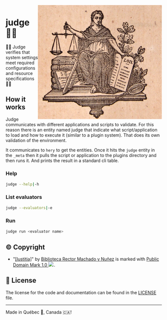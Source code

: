<img src=".assets/judge.jpg" alt="Justice image" style="width: 400px;" align="right">

# judge 🧑‍⚖️
🧑‍⚖️ Judge verifies that system settings meet required configurations and resource specifications 🧑‍⚖️

## How it works
Judge communicates with different applications and scripts to validate. For this reason there is an entity named judge
that indicate what script/application to load and how to execute it (similar to a plugin system). That does its own
validation of the environment.

It communicates to `hery` to get the entities. Once it hits the `judge` entity in the `_meta` then it pulls the script
or application to the plugins directory and then runs it. And prints the result in a standard cli table.

### Help
```bash
judge --help|-h
```

### List evaluators
```bash
judge --evaluators|-e
```

### Run
```bash
judge run <evaluator name>
```

## ©️ Copyright
- "<a rel="noopener noreferrer" href="https://www.flickr.com/photos/37667416@N04/3680735931">[Iustitia]</a>" by <a rel="noopener noreferrer" href="https://www.flickr.com/photos/37667416@N04">Biblioteca Rector Machado y Nuñez</a> is marked with <a rel="noopener noreferrer" href="https://creativecommons.org/publicdomain/mark/1.0/?ref=openverse">Public Domain Mark 1.0 <img src="https://mirrors.creativecommons.org/presskit/icons/pd.svg" style="height: 1em; margin-right: 0.125em; display: inline;" /></a>.

## :scroll: License

The license for the code and documentation can be found in the [LICENSE](./LICENSE) file.

---

Made in Québec 🏴󠁣󠁡󠁱󠁣󠁿, Canada 🇨🇦!
